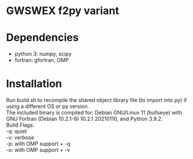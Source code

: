 # GWSWEX f2py variant

# Dependencies
* python 3: numpy, scipy
* fortran: gfortran, OMP

# Installation
Run build.sh to recompile the shared object library file (to import into py) if using a different OS or py version.  
The included binary is compiled for: Debian GNU/Linux 11 (bullseye) with GNU Fortran (Debian 10.2.1-6) 10.2.1 20210110, and Python 3.9.2.  
Build Flags:  
-q: quiet  
-v: verbose  
-p: with OMP support + -q  
-o: with OMP support + -v  
